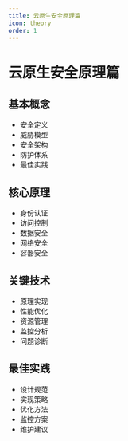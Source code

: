 ```yaml
---
title: 云原生安全原理篇
icon: theory
order: 1
---
```


# 云原生安全原理篇

## 基本概念
- 安全定义
- 威胁模型
- 安全架构
- 防护体系
- 最佳实践

## 核心原理
- 身份认证
- 访问控制
- 数据安全
- 网络安全
- 容器安全

## 关键技术
- 原理实现
- 性能优化
- 资源管理
- 监控分析
- 问题诊断

## 最佳实践
- 设计规范
- 实现策略
- 优化方法
- 监控方案
- 维护建议
